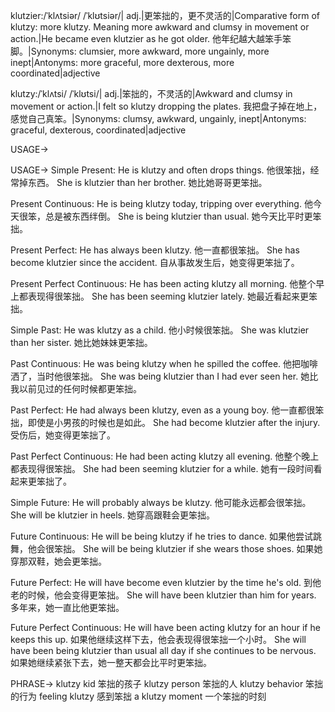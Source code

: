 klutzier:/ˈklʌtsiər/ /ˈklʊtsiər/| adj.|更笨拙的，更不灵活的|Comparative form of klutzy: more klutzy.  Meaning more awkward and clumsy in movement or action.|He became even klutzier as he got older.  他年纪越大越笨手笨脚。|Synonyms: clumsier, more awkward, more ungainly, more inept|Antonyms: more graceful, more dexterous, more coordinated|adjective

klutzy:/ˈklʌtsi/ /ˈklʊtsi/| adj.|笨拙的，不灵活的|Awkward and clumsy in movement or action.|I felt so klutzy dropping the plates. 我把盘子掉在地上，感觉自己真笨。|Synonyms: clumsy, awkward, ungainly, inept|Antonyms: graceful, dexterous, coordinated|adjective


USAGE->

USAGE->
Simple Present:
He is klutzy and often drops things. 他很笨拙，经常掉东西。
She is klutzier than her brother. 她比她哥哥更笨拙。


Present Continuous:
He is being klutzy today, tripping over everything. 他今天很笨，总是被东西绊倒。
She is being klutzier than usual. 她今天比平时更笨拙。


Present Perfect:
He has always been klutzy. 他一直都很笨拙。
She has become klutzier since the accident. 自从事故发生后，她变得更笨拙了。


Present Perfect Continuous:
He has been acting klutzy all morning. 他整个早上都表现得很笨拙。
She has been seeming klutzier lately. 她最近看起来更笨拙。


Simple Past:
He was klutzy as a child. 他小时候很笨拙。
She was klutzier than her sister. 她比她妹妹更笨拙。


Past Continuous:
He was being klutzy when he spilled the coffee. 他把咖啡洒了，当时他很笨拙。
She was being klutzier than I had ever seen her. 她比我以前见过的任何时候都更笨拙。


Past Perfect:
He had always been klutzy, even as a young boy. 他一直都很笨拙，即使是小男孩的时候也是如此。
She had become klutzier after the injury. 受伤后，她变得更笨拙了。


Past Perfect Continuous:
He had been acting klutzy all evening. 他整个晚上都表现得很笨拙。
She had been seeming klutzier for a while. 她有一段时间看起来更笨拙了。


Simple Future:
He will probably always be klutzy. 他可能永远都会很笨拙。
She will be klutzier in heels. 她穿高跟鞋会更笨拙。


Future Continuous:
He will be being klutzy if he tries to dance. 如果他尝试跳舞，他会很笨拙。
She will be being klutzier if she wears those shoes. 如果她穿那双鞋，她会更笨拙。


Future Perfect:
He will have become even klutzier by the time he's old. 到他老的时候，他会变得更笨拙。
She will have been klutzier than him for years. 多年来，她一直比他更笨拙。


Future Perfect Continuous:
He will have been acting klutzy for an hour if he keeps this up. 如果他继续这样下去，他会表现得很笨拙一个小时。
She will have been being klutzier than usual all day if she continues to be nervous. 如果她继续紧张下去，她一整天都会比平时更笨拙。


PHRASE->
klutzy kid 笨拙的孩子
klutzy person 笨拙的人
klutzy behavior 笨拙的行为
feeling klutzy 感到笨拙
a klutzy moment 一个笨拙的时刻

